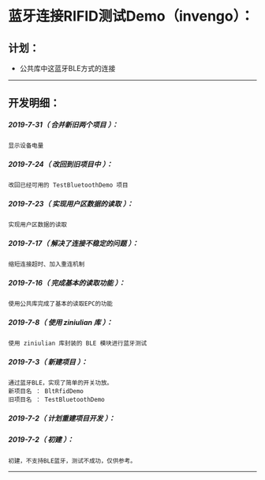 蓝牙连接RIFID测试Demo（invengo）：
===================================================================

计划：
-------------------------------------------------------------------

- 公共库中这蓝牙BLE方式的连接

*******************************************************************

开发明细：
-------------------------------------------------------------------

##### 2019-7-31（ 合并新旧两个项目 ）：
	显示设备电量

##### 2019-7-24（ 改回到旧项目中 ）：
	改回已经可用的 TestBluetoothDemo 项目

##### 2019-7-23（ 实现用户区数据的读取 ）：
	实现用户区数据的读取

##### 2019-7-17（ 解决了连接不稳定的问题 ）：
	缩短连接超时、加入重连机制

##### 2019-7-16（ 完成基本的读取功能 ）：
	使用公共库完成了基本的读取EPC的功能

##### 2019-7-8（ 使用 ziniulian 库 ）：
	使用 ziniulian 库封装的 BLE 模块进行蓝牙测试

##### 2019-7-3（ 新建项目 ）：
	通过蓝牙BLE，实现了简单的开关功放。
	新项目名 ： BltRfidDemo
	旧项目名 ： TestBluetoothDemo

##### 2019-7-2（ 计划重建项目开发 ）：

##### 2019-7-2（ 初建 ）：
	初建，不支持BLE蓝牙，测试不成功，仅供参考。

*******************************************************************
